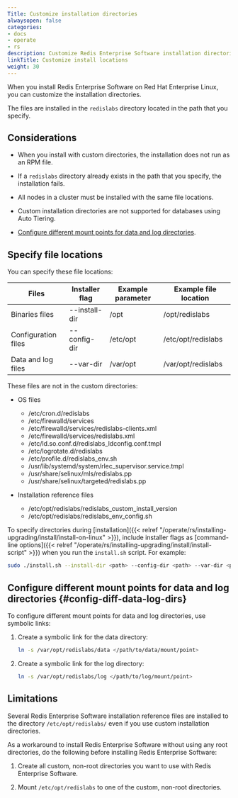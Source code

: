 ```yaml
---
Title: Customize installation directories
alwaysopen: false
categories:
- docs
- operate
- rs
description: Customize Redis Enterprise Software installation directories.
linkTitle: Customize install locations
weight: 30
---
```


When you install Redis Enterprise Software on Red Hat Enterprise Linux, you can customize the installation directories.

The files are installed in the `redislabs` directory located in the path that you specify.

## Considerations

- When you install with custom directories, the installation does not run as an RPM file.

- If a `redislabs` directory already exists in the path that you specify, the installation fails.

- All nodes in a cluster must be installed with the same file locations.

- Custom installation directories are not supported for databases using Auto Tiering.

- [Configure different mount points for data and log directories](#config-diff-data-log-dirs).

## Specify file locations

You can specify these file locations:

| Files               | Installer flag | Example parameter | Example file location |
| ------------------- | -------------- | ----------------- | --------------------- |
| Binaries files      | --install-dir  | /opt              | /opt/redislabs        |
| Configuration files | --config-dir   | /etc/opt          | /etc/opt/redislabs    |
| Data and log files  | --var-dir      | /var/opt          | /var/opt/redislabs    |

These files are not in the custom directories:

- OS files
    - /etc/cron.d/redislabs
    - /etc/firewalld/services
    - /etc/firewalld/services/redislabs-clients.xml
    - /etc/firewalld/services/redislabs.xml
    - /etc/ld.so.conf.d/redislabs_ldconfig.conf.tmpl
    - /etc/logrotate.d/redislabs
    - /etc/profile.d/redislabs_env.sh
    - /usr/lib/systemd/system/rlec_supervisor.service.tmpl
    - /usr/share/selinux/mls/redislabs.pp
    - /usr/share/selinux/targeted/redislabs.pp

- Installation reference files
    - /etc/opt/redislabs/redislabs_custom_install_version
    - /etc/opt/redislabs/redislabs_env_config.sh

To specify directories during [installation]({{< relref "/operate/rs/installing-upgrading/install/install-on-linux" >}}), include installer flags as [command-line options]({{< relref "/operate/rs/installing-upgrading/install/install-script" >}}) when you run the `install.sh` script. For example:

```sh
sudo ./install.sh --install-dir <path> --config-dir <path> --var-dir <path>
```

## Configure different mount points for data and log directories {#config-diff-data-log-dirs}

To configure different mount points for data and log directories, use symbolic links:

1. Create a symbolic link for the data directory:

    ```sh
    ln -s /var/opt/redislabs/data </path/to/data/mount/point>
    ```

1. Create a symbolic link for the log directory:

    ```sh
    ln -s /var/opt/redislabs/log </path/to/log/mount/point>
    ```

## Limitations

Several Redis Enterprise Software installation reference files are installed to the directory `/etc/opt/redislabs/` even if you use custom installation directories.

As a workaround to install Redis Enterprise Software without using any root directories, do the following before installing Redis Enterprise Software:

1. Create all custom, non-root directories you want to use with Redis Enterprise Software.

1. Mount `/etc/opt/redislabs` to one of the custom, non-root directories.
